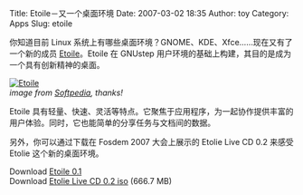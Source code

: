 Title: Etoile－又一个桌面环境
Date: 2007-03-02 18:35
Author: toy
Category: Apps
Slug: etoile

你知道目前 Linux
系统上有哪些桌面环境？GNOME、KDE、Xfce……现在又有了一个新的成员
[Etoile](http://www.etoile-project.org/)。Etoile 在 GNUstep
用户环境的基础上构建，其目的是成为一个具有创新精神的桌面。

[![Etoile](http://i.linuxtoy.org/i/2007/03/etoile_s.jpg)](http://i.linuxtoy.org/i/2007/03/etoile.jpg)  
*image from
[Softpedia](http://linux.softpedia.com/progScreenshots/Etoile-Screenshot-23982.html),
thanks!*

Etoile
具有轻量、快速、灵活等特点。它聚焦于应用程序，为一起协作提供丰富的用户体验。同时，它也能简单的分享任务与文档间的数据。

另外，你可以通过下载在 Fosdem 2007 大会上展示的 Etolie Live CD 0.2
来感受 Etolie 这个新的桌面环境。

Download [Etoile
0.1](http://www.etoile-project.org/etoile/mediawiki/index.php?title=Download)  
Download [Etolie Live CD 0.2
iso](http://xdev.org/etoile/etoile-0.2pre.iso) (666.7 MB)
